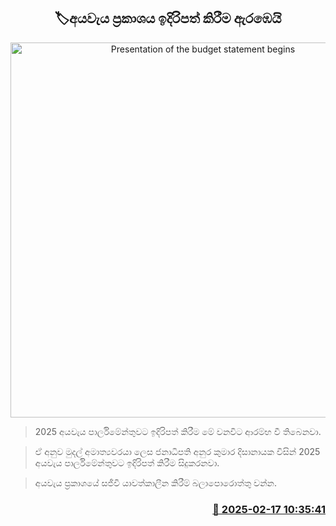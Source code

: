 <p align='center'><b><h2 align='center' title='Presentation of the budget statement begins'>🏷අයවැය ප්‍රකාශය ඉදිරිපත් කිරීම ඇරඹෙයි</h2></b></p>
<p align='center'><img src='https://helakuru.sgp1.cdn.digitaloceanspaces.com/esana/images/lib/budget-2025-new-live.jpg' width='600' alt='Presentation of the budget statement begins'></p>

> 2025 අයවැය පාර්ලිමේන්තුවට ඉදිරිපත් කිරීම මේ වනවිට ආරම්භ වී තිබෙනවා.

> ඒ අනුව මුදල් අමාත්‍යවරයා ලෙස ජනාධිපති අනුර කුමාර දිසානායක විසින් 2025 අයවැය පාර්ලිමේන්තුවට ඉදිරිපත් කිරීම සිදුකරනවා.

> අයවැය ප්‍රකාශයේ සජීවී යාවත්කාලීන කිරීම් බලාපොරොත්තු වන්න.



<h3 align='right'><a href='https://www.helakuru.lk/esana/p/107509/'>📅 2025-02-17 10:35:41</a></h3>
